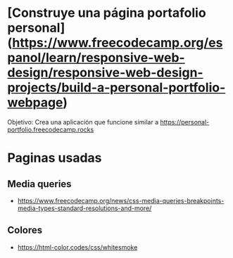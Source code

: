 # [Construye una página portafolio personal] (https://www.freecodecamp.org/espanol/learn/responsive-web-design/responsive-web-design-projects/build-a-personal-portfolio-webpage)
Objetivo: Crea una aplicación que funcione similar a https://personal-portfolio.freecodecamp.rocks


# Paginas usadas
## Media queries
  - https://www.freecodecamp.org/news/css-media-queries-breakpoints-media-types-standard-resolutions-and-more/

## Colores
  - https://html-color.codes/css/whitesmoke

